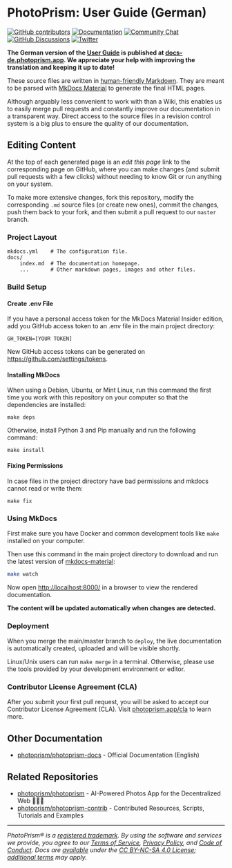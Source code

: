 PhotoPrism: User Guide (German)
===============================

[![GitHub contributors](https://img.shields.io/github/contributors/photoprism/photoprism-docs-de.svg)](https://github.com/photoprism/photoprism-docs-de/graphs/contributors/)
[![Documentation](https://img.shields.io/badge/read-the%20docs-4aa087.svg)][docs]
[![Community Chat](https://img.shields.io/badge/chat-on%20gitter-4aa087.svg)][chat]
[![GitHub Discussions](https://img.shields.io/badge/ask-%20on%20github-4d6a91.svg)][ask]
[![Twitter](https://img.shields.io/badge/follow-@photoprism_app-00acee.svg)][twitter]

**The German version of the [User Guide](https://docs.photoprism.app/) is published at [docs-de.photoprism.app](https://docs-de.photoprism.app/). We appreciate your help with improving the translation and keeping it up to date!**

These source files are written in [human-friendly Markdown](https://squidfunk.github.io/mkdocs-material/reference/). They are meant to be parsed with [MkDocs Material](https://squidfunk.github.io/mkdocs-material/) to generate the final HTML pages.

Although arguably less convenient to work with than a Wiki, this enables us to easily merge pull requests and constantly improve our documentation in a transparent way.
Direct access to the source files in a revision control system is a big plus to ensure the quality of our documentation.

## Editing Content ##

At the top of each generated page is an *edit this page* link to the corresponding page on GitHub, where you can make changes (and submit pull requests with a few clicks) without needing to know Git or run anything on your system.

To make more extensive changes, fork this repository, modify the corresponding `.md` source files (or create new ones), commit the changes, push them back to your fork, and then submit a pull request to our `master` branch.

### Project Layout ###

    mkdocs.yml    # The configuration file.
    docs/
        index.md  # The documentation homepage.
        ...       # Other markdown pages, images and other files.

### Build Setup ###

#### Create .env File ####

If you have a personal access token for the MkDocs Material Insider edition,
add you GitHub access token to an .env file in the main project directory:

```env
GH_TOKEN=[YOUR TOKEN]
```

New GitHub access tokens can be generated on https://github.com/settings/tokens. 

#### Installing MkDocs ####

When using a Debian, Ubuntu, or Mint Linux, run this command the first time you work with this repository on your computer so that the dependencies are installed:

```
make deps
```

Otherwise, install Python 3 and Pip manually and run the following command:

```
make install
```

#### Fixing Permissions ####

In case files in the project directory have bad permissions and mkdocs cannot read or write them:

```
make fix
```

### Using MkDocs ###

First make sure you have Docker and common development tools like `make` installed on your computer.

Then use this command in the main project directory to download and run the latest version of
[mkdocs-material](https://github.com/squidfunk/mkdocs-material):

```sh
make watch
```

Now open [http://localhost:8000/](http://localhost:8000/) in a browser to view the rendered documentation.

**The content will be updated automatically when changes are detected.**

### Deployment ###

When you merge the main/master branch to `deploy`, the live documentation is automatically created, uploaded and will be visible shortly.

Linux/Unix users can run `make merge` in a terminal. Otherwise, please use the tools provided by your development environment or editor.

### Contributor License Agreement (CLA) ###

After you submit your first pull request, you will be asked to accept our Contributor License Agreement (CLA). Visit [photoprism.app/cla](https://www.photoprism.app/cla) to learn more.

## Other Documentation ##

- [photoprism/photoprism-docs](https://github.com/photoprism/photoprism-docs) - Official Documentation (English)

## Related Repositories ##

- [photoprism/photoprism](https://github.com/photoprism/photoprism) - AI-Powered Photos App for the Decentralized Web 🌈💎✨
- [photoprism/photoprism-contrib](https://github.com/photoprism/photoprism-contrib) - Contributed Resources, Scripts, Tutorials and Examples

----

*PhotoPrism® is a [registered trademark](https://www.photoprism.app/trademark). By using the software and services we provide, you agree to our [Terms of Service](https://www.photoprism.app/terms), [Privacy Policy](https://www.photoprism.app/privacy), and [Code of Conduct](https://www.photoprism.app/code-of-conduct). Docs are [available](https://link.photoprism.app/github-docs) under the [CC BY-NC-SA 4.0 License](https://creativecommons.org/licenses/by-nc-sa/4.0/); [additional terms](https://github.com/photoprism/photoprism/blob/develop/assets/README.md) may apply.*

[docs]: https://docs-de.photoprism.app/
[chat]: https://link.photoprism.app/chat
[ask]: https://link.photoprism.app/discussions
[twitter]: https://link.photoprism.app/twitter
